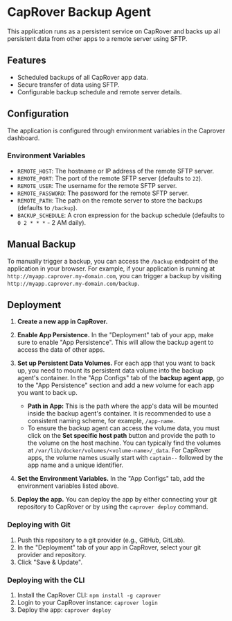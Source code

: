# CapRover Backup Agent

This application runs as a persistent service on CapRover and backs up all persistent data from other apps to a remote server using SFTP.

## Features

- Scheduled backups of all CapRover app data.
- Secure transfer of data using SFTP.
- Configurable backup schedule and remote server details.

## Configuration

The application is configured through environment variables in the Caprover dashboard.

### Environment Variables

- `REMOTE_HOST`: The hostname or IP address of the remote SFTP server.
- `REMOTE_PORT`: The port of the remote SFTP server (defaults to `22`).
- `REMOTE_USER`: The username for the remote SFTP server.
- `REMOTE_PASSWORD`: The password for the remote SFTP server.
- `REMOTE_PATH`: The path on the remote server to store the backups (defaults to `/backup`).
- `BACKUP_SCHEDULE`: A cron expression for the backup schedule (defaults to `0 2 * * *` - 2 AM daily).

## Manual Backup

To manually trigger a backup, you can access the `/backup` endpoint of the application in your browser. For example, if your application is running at `http://myapp.caprover.my-domain.com`, you can trigger a backup by visiting `http://myapp.caprover.my-domain.com/backup`.

## Deployment

1.  **Create a new app in CapRover.**
2.  **Enable App Persistence.** In the "Deployment" tab of your app, make sure to enable "App Persistence". This will allow the backup agent to access the data of other apps.
3.  **Set up Persistent Data Volumes.** For each app that you want to back up, you need to mount its persistent data volume into the backup agent's container. In the "App Configs" tab of the **backup agent app**, go to the "App Persistence" section and add a new volume for each app you want to back up.

    - **Path in App:** This is the path where the app's data will be mounted inside the backup agent's container. It is recommended to use a consistent naming scheme, for example, `/app-name`.
    - To ensure the backup agent can access the volume data, you must click on the **Set specific host path** button and provide the path to the volume on the host machine. You can typically find the volumes at `/var/lib/docker/volumes/<volume-name>/_data`. For CapRover apps, the volume names usually start with `captain--` followed by the app name and a unique identifier.

4.  **Set the Environment Variables.** In the "App Configs" tab, add the environment variables listed above.
5.  **Deploy the app.** You can deploy the app by either connecting your git repository to CapRover or by using the `caprover deploy` command.

### Deploying with Git

1.  Push this repository to a git provider (e.g., GitHub, GitLab).
2.  In the "Deployment" tab of your app in CapRover, select your git provider and repository.
3.  Click "Save & Update".

### Deploying with the CLI

1.  Install the CapRover CLI: `npm install -g caprover`
2.  Login to your CapRover instance: `caprover login`
3.  Deploy the app: `caprover deploy`
